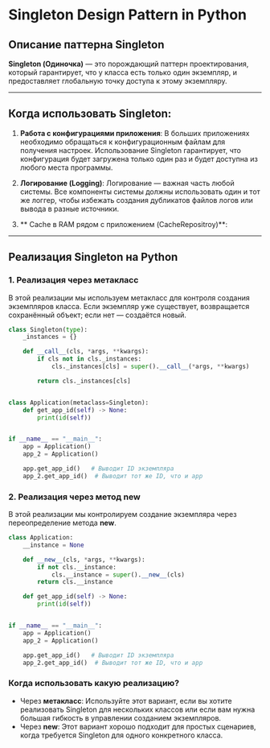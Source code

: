# Singleton Design Pattern in Python

## Описание паттерна Singleton

**Singleton (Одиночка)** — это порождающий паттерн проектирования, который гарантирует, что у класса есть только один экземпляр, и предоставляет глобальную точку доступа к этому экземпляру.

---

## Когда использовать Singleton:

1. **Работа с конфигурациями приложения**:
   В больших приложениях необходимо обращаться к конфигурационным файлам для получения настроек. Использование Singleton гарантирует, что конфигурация будет загружена только один раз и будет доступна из любого места программы.

2. **Логирование (Logging)**:
   Логирование — важная часть любой системы. Все компоненты системы должны использовать один и тот же логгер, чтобы избежать создания дубликатов файлов логов или вывода в разные источники.

3. ** Cache в RAM рядом с приложением (CacheRepositroy)**:

---

## Реализация Singleton на Python

### 1. Реализация через метакласс

В этой реализации мы используем метакласс для контроля создания экземпляров класса. Если экземпляр уже существует, возвращается сохранённый объект; если нет — создаётся новый.

```python
class Singleton(type):
    _instances = {}

    def __call__(cls, *args, **kwargs):
        if cls not in cls._instances:
            cls._instances[cls] = super().__call__(*args, **kwargs)

        return cls._instances[cls]


class Application(metaclass=Singleton):
    def get_app_id(self) -> None:
        print(id(self))


if __name__ == "__main__":
    app = Application()
    app_2 = Application()

    app.get_app_id()   # Выводит ID экземпляра
    app_2.get_app_id()  # Выводит тот же ID, что и app

```
### 2. Реализация через метод __new__
В этой реализации мы контролируем создание экземпляра через переопределение метода __new__.
```python
class Application:
    __instance = None

    def __new__(cls, *args, **kwargs):
        if not cls.__instance:
            cls.__instance = super().__new__(cls)
        return cls.__instance

    def get_app_id(self) -> None:
        print(id(self))


if __name__ == "__main__":
    app = Application()
    app_2 = Application()

    app.get_app_id()   # Выводит ID экземпляра
    app_2.get_app_id()  # Выводит тот же ID, что и app

```

### Когда использовать какую реализацию?
- Через **метакласс**: Используйте этот вариант, если вы хотите реализовать Singleton для нескольких классов или если вам нужна большая гибкость в управлении созданием экземпляров.
- Через **__new__**: Этот вариант хорошо подходит для простых сценариев, когда требуется Singleton для одного конкретного класса.
